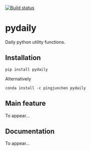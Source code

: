 [![Build status](https://travis-ci.org/PingjunChen/pydaily.svg?master)](https://travis-ci.org/PingjunChen)

pydaily
========
Daily python utility functions.


## Installation
```
pip install pydaily
```
Alternatively
```
conda install -c pingjunchen pydaily
```

## Main feature
To appear...


## Documentation
To appear...
